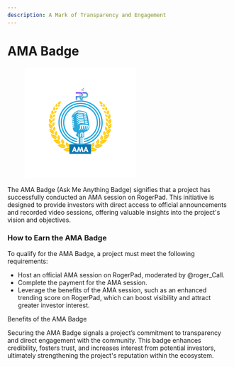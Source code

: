 ```yaml
---
description: A Mark of Transparency and Engagement
---
```


# AMA Badge

<figure><img src="../../.gitbook/assets/AMA TR.png" alt="" width="250"><figcaption></figcaption></figure>

The AMA Badge (Ask Me Anything Badge) signifies that a project has successfully conducted an AMA session on RogerPad. This initiative is designed to provide investors with direct access to official announcements and recorded video sessions, offering valuable insights into the project's vision and objectives.

### How to Earn the AMA Badge

To qualify for the AMA Badge, a project must meet the following requirements:

* Host an official AMA session on RogerPad, moderated by @roger\_Call.
* Complete the payment for the AMA session.
* Leverage the benefits of the AMA session, such as an enhanced trending score on RogerPad, which can boost visibility and attract greater investor interest.

Benefits of the AMA Badge

Securing the AMA Badge signals a project’s commitment to transparency and direct engagement with the community. This badge enhances credibility, fosters trust, and increases interest from potential investors, ultimately strengthening the project's reputation within the ecosystem.
